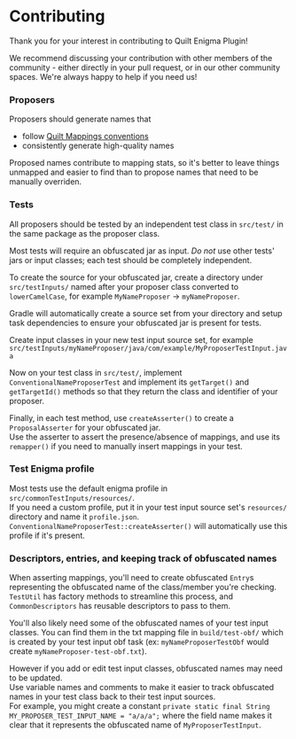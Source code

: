 # Contributing

Thank you for your interest in contributing to Quilt Enigma Plugin!

We recommend discussing your contribution with other members of the community - either directly in your pull request,
or in our other community spaces. We're always happy to help if you need us!

### Proposers

Proposers should generate names that
- follow [Quilt Mappings conventions](https://github.com/QuiltMC/quilt-mappings/blob/25w06a/CONVENTIONS.md)
- consistently generate high-quality names

Proposed names contribute to mapping stats, so it's better to leave things unmapped and easier to find
than to propose names that need to be manually overriden.

### Tests

All proposers should be tested by an independent test class in `src/test/` in the same package as the proposer class.

Most tests will require an obfuscated jar as input. *Do not* use other tests' jars or input classes;
each test should be completely independent.

To create the source for your obfuscated jar, create a directory under `src/testInputs/` named after your
proposer class converted to `lowerCamelCase`, for example `MyNameProposer` -> `myNameProposer`.  

Gradle will automatically create a source set from your directory and setup task dependencies to ensure your obfuscated
jar is present for tests.

Create input classes in your new test input source set,
for example `src/testInputs/myNameProposer/java/com/example/MyProposerTestInput.java`

Now on your test class in `src/test/`, implement `ConventionalNameProposerTest` and implement its
`getTarget()` and `getTargetId()` methods so that they return the class and identifier of your proposer.

Finally, in each test method, use `createAsserter()` to create a `ProposalAsserter` for your obfuscated jar.  
Use the asserter to assert the presence/absence of mappings, and use its `remapper()` if you need to manually
insert mappings in your test.

### Test Enigma profile

Most tests use the default enigma profile in `src/commonTestInputs/resources/`.  
If you need a custom profile, put it in your test input source set's `resources/` directory and name it `profile.json`.  
`ConventionalNameProposerTest::createAsserter()` will automatically use this profile if it's present. 

### Descriptors, entries, and keeping track of obfuscated names

When asserting mappings, you'll need to create obfuscated `Entry`s representing the obfuscated name of the
class/member you're checking.  
`TestUtil` has factory methods to streamline this process, and `CommonDescriptors` has reusable descriptors to pass to them.  

You'll also likely need some of the obfuscated names of your test input classes. You can find them in the txt mapping file in
`build/test-obf/` which is created by your test input obf task
(ex: `myNameProposerTestObf` would create `myNameProposer-test-obf.txt`).

However if you add or edit test input classes, obfuscated names may need to be updated.  
Use variable names and comments to make it easier to track obfuscated names in your test class back to their test input sources.  
For example, you might create a constant `private static final String MY_PROPOSER_TEST_INPUT_NAME = "a/a/a";` where the field name
makes it clear that it represents the obfuscated name of `MyProposerTestInput`.
